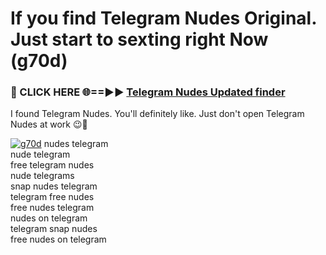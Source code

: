 # If you find Telegram Nudes Original. Just start to sexting right Now (g70d)

<h3>🔴 CLICK HERE 🌐==►► <a href="https://tinyurl.com/mtbk5fxa" rel="nofollow">Telegram Nudes Updated finder</a></h3>

I found Telegram Nudes. You'll definitely like. Just don't open Telegram Nudes at work 😉💬

[![g70d](https://i.imgur.com/Q8WKrnY.jpeg)](https://tinyurl.com/mtbk5fxa)
nudes telegram<br>
nude telegram<br>
free telegram nudes<br>
nude telegrams<br>
snap nudes telegram<br>
telegram free nudes<br>
free nudes telegram<br>
nudes on telegram<br>
telegram snap nudes<br>
free nudes on telegram